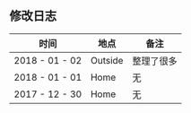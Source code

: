 ## 修改日志

| 时间             | 地点      | 备注    |
| -------------- | ------- | ----- |
| 2018 - 01 - 02 | Outside | 整理了很多 |
| 2018 - 01 - 01 | Home    | 无     |
| 2017 - 12 - 30 | Home    | 无     |

